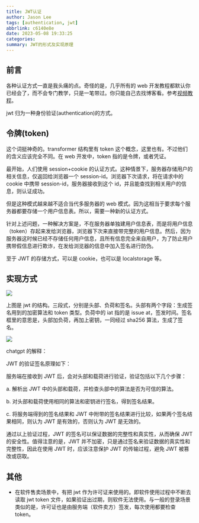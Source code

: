 ```yaml
---
title: JWT认证
author: Jason Lee
tags: [authentication, jwt]
abbrlink: c6140e8e
date: 2023-05-08 19:33:25
categories:
summary: JWT的形式及实现原理
---
```


## 前言

各种认证方式一直是我头痛的点。奇怪的是，几乎所有的 web 开发教程都默认你已经会了，而不会专门教学，只是一笔带过。你只能自己去找博客看。参考[视频教程](https://www.youtube.com/watch?v=soGRyl9ztjI&ab_channel=JavaBrains)。

jwt 归为一种身份验证(authentication)的方式。

## 令牌(token)

这个词挺神奇的。transformer 结构里有 token 这个概念，这里也有。不过他们的含义应该完全不同。在 web 开发中，token 指的是令牌，或者凭证。

最开始，人们使用 session+cookie 的认证方式。这种情景下，服务器存储用户的相关信息，仅返回给浏览器一个 session-id。浏览器下次请求，将在请求中的 cookie 中携带 session-id，服务器接收到这个 id，并且能查找到相关用户的信息，则认证成功。

但是这种模式越来越不适合当代多服务器的 web 模式。因为这相当于要求每个服务器都要存储一个用户信息表。所以，需要一种新的认证方式。

针对上述问题，一种解决方案是，不在服务器单独建用户信息表，而是将用户信息（token）存起来发给浏览器，浏览器下次来直接带完整的用户信息。然后，因为服务器这时候已经不存储任何用户信息，且所有信息完全来自用户，为了防止用户携带假信息进行欺诈，在发给浏览器的信息中加入签名进行防伪。

至于 JWT 的存储方式，可以是 cookie，也可以是 localstorage 等。

## 实现方式

![](https://cdn.jsdelivr.net/gh/li199-code/blog-imgs@main/16835504248481683550424778.png)

上图是 jwt 的结构。三段式，分别是头部、负荷和签名。头部有两个字段：生成签名用到的加密算法和 token 类型。负荷中的 iat 指的是 issue at，签发时间。签名框里的意思是，头部加负荷，再加上密钥，一同经过 sha256 算法，生成了签名。

![](https://cdn.jsdelivr.net/gh/li199-code/blog-imgs@main/16835498537981683549853156.png)

chatgpt 的解释：

JWT 的验证签名原理如下：

服务端在接收到 JWT 后，会对头部和载荷进行验证，验证包括以下几个步骤：

a. 解析出 JWT 中的头部和载荷，并检查头部中的算法是否为可信的算法。

b. 对头部和载荷使用相同的算法和密钥进行签名，得到签名结果。

c. 将服务端得到的签名结果和 JWT 中附带的签名结果进行比较，如果两个签名结果相同，则认为 JWT 是有效的，否则认为 JWT 是无效的。

通过以上验证过程，JWT 的签名可以保证数据的完整性和真实性，从而确保 JWT 的安全性。值得注意的是，JWT 并不加密，只是通过签名来验证数据的真实性和完整性，因此在使用 JWT 时，应该注意保护 JWT 的传输过程，避免 JWT 被篡改或窃取。

## 其他

- 在软件售卖场景中，有把 jwt 作为许可证来使用的。即软件使用过程中不断去读取 jwt token 文件，如果验证出过期，则软件无法使用。与一般的登录场景类似的是，许可证也是由服务端（软件卖方）签发，每次使用都要检查 token。
